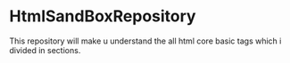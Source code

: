 # HtmlSandBoxRepository

This repository will make u understand the all html core basic tags which i divided in sections.
